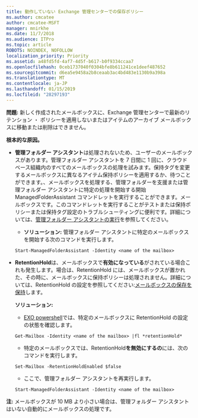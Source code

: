 ```yaml
---
title: 動作していない Exchange 管理センターでの保存ポリシー
ms.author: cmcatee
author: cmcatee-MSFT
manager: mnirkhe
ms.date: 11/7/2018
ms.audience: ITPro
ms.topic: article
ROBOTS: NOINDEX, NOFOLLOW
localization_priority: Priority
ms.assetid: a48fd5fd-4af7-4d5f-b617-b0f9334ccaa7
ms.openlocfilehash: 0ceb1737040f0304bfe8b611241ce1deef487652
ms.sourcegitcommit: d6ea5e9458a2b8ceaab3ac4bd483e1130b9a398a
ms.translationtype: MT
ms.contentlocale: ja-JP
ms.lasthandoff: 01/15/2019
ms.locfileid: "28297193"
---
```

 **問題:** 新しく作成されたメールボックスに、Exchange 管理センターで最新のリテンション ・ ポリシーを適用しないまたはアイテムのアーカイブ メールボックスに移動または削除はできません。 
  
 **根本的な原因。**
  
- **管理フォルダー アシスタント**は処理されないため、ユーザーのメールボックスがあります。管理フォルダー アシスタントを 7 日間に 1 回に、クラウド ベース組織内のすべてのメールボックスの処理を試みます。保持タグを変更するメールボックスに異なるアイテム保持ポリシーを適用するか、待つことができます。、メールボックスを処理する、管理フォルダーを支援または管理フォルダー アシスタントに特定の処理を開始する開始 ManagedFolderAssistant コマンドレットを実行することができます。メールボックスです。このコマンドレットを実行することがテストまたは保持ポリシーまたは保持タグ設定のトラブルシューティングに便利です。詳細については、[管理フォルダー アシスタントの実行](https://msdn.microsoft.com/en-us/library/gg271153%28v=exchsrvcs.149%29.aspx#managedfolderassist)を参照してください。
    
  - **ソリューション:** 管理フォルダー アシスタントに特定のメールボックスを開始する次のコマンドを実行します。 
    
  ```
  Start-ManagedFolderAssistant -Identity <name of the mailbox>
  ```

- **RetentionHold**は、メールボックスで**有効になっている**がされている場合これも発生します。場合は、RetentionHold には、メールボックスが置かれた、その時に、メールボックスに保持ポリシーは処理されません。詳細については、RetentionHold の設定を参照してください:[メールボックスの保存を保持](https://docs.microsoft.com/en-us/exchange/security-and-compliance/messaging-records-management/mailbox-retention-hold)します。
    
    **ソリューション:**
    
  - [EXO powershell](https://docs.microsoft.com/en-us/powershell/exchange/exchange-online/connect-to-exchange-online-powershell/connect-to-exchange-online-powershell?view=exchange-ps)では、特定のメールボックスに RetentionHold の設定の状態を確認します。
    
  ```
  Get-Mailbox -Identity <name of the mailbox> |fl *retentionHold*
  ```

  - 特定のメールボックスでは、RetentionHold**を無効にするの**には、次のコマンドを実行します。 
    
  ```
  Set-Mailbox -RetentionHoldEnabled $false
  ```

  - ここで、管理フォルダー アシスタントを再実行します。
    
  ```
  Start-ManagedFolderAssistant -Identity <name of the mailbox>
  ```

 **注:** メールボックスが 10 MB より小さい場合は、管理フォルダー アシスタントはいない自動的にメールボックスの処理です。 
  

